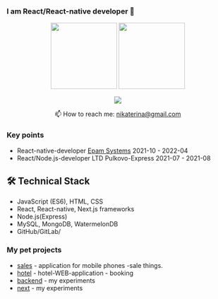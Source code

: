 ### I am React/React-native developer 👋

<!--
**Sinamon-maker/Sinamon-maker** is a ✨ _special_ ✨ repository because its `README.md` (this file) appears on your GitHub profile.
Here are some ideas to get you started:

- 🔭 I’m currently working on ...
- 🌱 I’m currently learning ...
- 👯 I’m looking to collaborate on ...
- 🤔 I’m looking for help with ...
- 💬 Ask me about ...
- 📫 How to reach me: ...
- 😄 Pronouns: ...
- ⚡ Fun fact: ...
-->

<p align='center'>
   <a href="https://github-readme-stats.vercel.app/api?username=Sinamon-maker&show_icons=true&count_private=true"><img
           height=150
           src="https://github-readme-stats.vercel.app/api?username=Sinamon-maker&show_icons=true&count_private=true"/></a>
   <a href="https://github.com/Sinamon-maker/github-readme-stats"><img height=150
                                                                  src="https://github-readme-stats.vercel.app/api/top-langs/?username=Sinamon-maker&layout=compact"/></a>
</p>

<p align='center'>
   <a href="https://www.linkedin.com/in/ekaterina-nikolaeva-54050a8b/">
       <img src="https://img.shields.io/badge/linkedin-%230077B5.svg?&style=for-the-badge&logo=linkedin&logoColor=white"/>
   </a>
   
<p align='center'>
   📫 How to reach me: <a href='mailto:nikaterina@gmail.com'>nikaterina@gmail.com</a>
</p>


### Key points
*   React-native-developer [Epam Systems](https://www.linkedin.com/company/epam-systems/) 2021-10 - 2022-04
*   React/Node.js-developer LTD Pulkovo-Express 2021-07 - 2021-08 

## 🛠 Technical Stack
*   JavaScript (ES6), HTML, CSS
*   React, React-native, Next.js frameworks
*   Node.js(Express)
*   MySQL, MongoDB, WatermelonDB
*   GitHub/GitLab/

### My pet projects

*   [sales](https://github.com/Sinamon-maker/sale) - application for mobile phones -sale things.
*   [hotel](https://github.com/Sinamon-maker/hotel) - hotel-WEB-application - booking 
*   [backend](https://github.com/Sinamon-maker/nodetraining) - my experiments
*   [next]([https://github.com/Sinamon-maker/hotel](https://github.com/Sinamon-maker/blogPosts)) - my experiments


